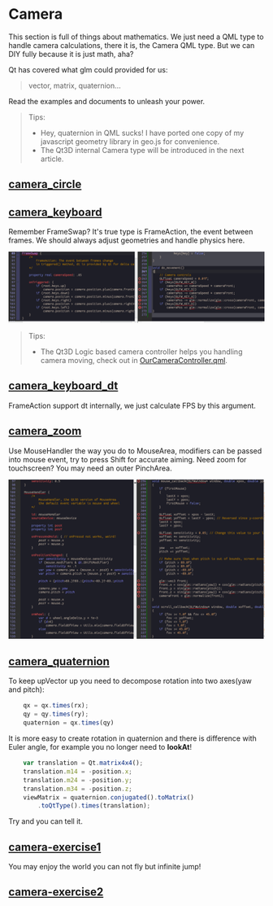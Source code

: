 Camera
======

This section is full of things about mathematics. We just need a QML type to handle camera calculations, there it is, the Camera QML type. But we can DIY fully because it is just math, aha?

Qt has covered what glm could provided for us:

> vector, matrix, quaternion...

Read the examples and documents to unleash your power.

> Tips:
>
> -	Hey, quaternion in QML sucks! I have ported one copy of my javascript geometry library in geo.js for convenience.
> -	The Qt3D internal Camera type will be introduced in the next article.

[camera_circle](../qml/camera_circle.qml)
-----------------------------------------

[camera_keyboard](../qml/camera_keyboard.qml)
---------------------------------------------

Remember FrameSwap? It's true type is FrameAction, the event between frames. We should always adjust geometries and handle physics here.

![](img/camera_keyboard.0.png)

> Tips:
>
> -	The Qt3D Logic based camera controller helps you handling camera moving, check out in [OurCameraController.qml](../qml/Components/OurCameraController.qml).

[camera\_keyboard\_dt](../qml/camera_keyboard_dt.qml)
-----------------------------------------------------

FrameAction support dt internally, we just calculate FPS by this argument.

[camera_zoom](../qml/camera_zoom.qml)
-------------------------------------

Use MouseHandler the way you do to MouseArea, modifiers can be passed into mouse event, try to press Shift for accurate aiming. Need zoom for touchscreen? You may need an outer PinchArea.

![](img/camera_zoom.0.png)

[camera_quaternion](../qml/camera_quaternion.qml)
-------------------------------------------------

To keep upVector up you need to decompose rotation into two axes(yaw and pitch):

```javascript
	qx = qx.times(rx);
	qy = qy.times(ry);
	quaternion = qx.times(qy)
```

It is more easy to create rotation in quaternion and there is difference with Euler angle, for example you no longer need to **lookAt**! 

```javascript
	var translation = Qt.matrix4x4();
	translation.m14 = -position.x;
	translation.m24 = -position.y;
	translation.m34 = -position.z;
	viewMatrix = quaternion.conjugated().toMatrix()
		.toQtType().times(translation);
```

Try and you can tell it.

[camera-exercise1](../qml/camera-exercise1.qml)
-----------------------------------------------

You may enjoy the world you can not fly but infinite jump!

[camera-exercise2](../qml/camera-exercise2.qml)
-----------------------------------------------
